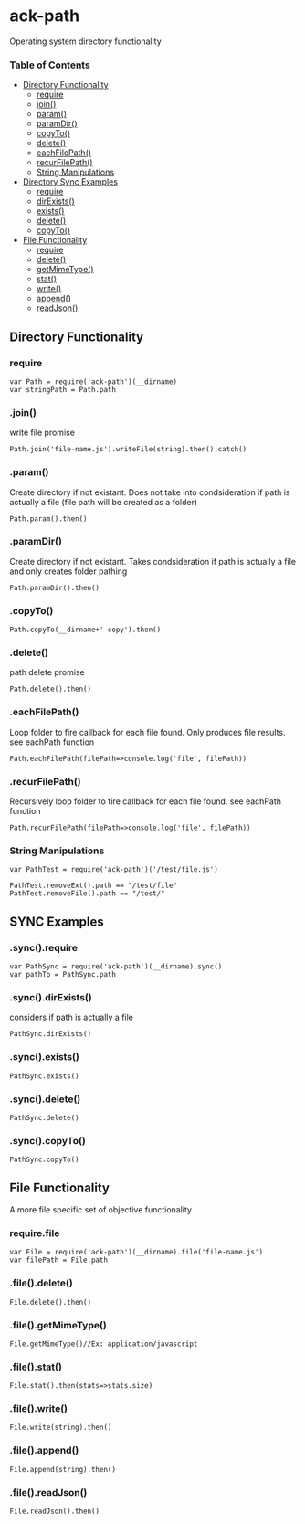 # ack-path
Operating system directory functionality

### Table of Contents
- [Directory Functionality](#directory-functionality)
  - [require](#require)
  - [join()](#join)
  - [param()](#param)
  - [paramDir()](#paramdir)
  - [copyTo()](#copyto)
  - [delete()](#delete)
  - [eachFilePath()](#eachfilepath)
  - [recurFilePath()](#recurfilepath)
  - [String Manipulations](#string-manipulations)
- [Directory Sync Examples](#directory-sync-examples)
  - [require](#syncrequire)
  - [dirExists()](#syncdirexists)
  - [exists()](#syncexists)
  - [delete()](#syncdelete)
  - [copyTo()](#synccopyTo)
- [File Functionality](#file-functionality)
  - [require](#requirefile)
  - [delete()](#file.delete)
  - [getMimeType()](#filegetmimetype)
  - [stat()](#filestat)
  - [write()](#filewrite)
  - [append()](#fileappend)
  - [readJson()](#filereadjson)


## Directory Functionality

### require
```
var Path = require('ack-path')(__dirname)
var stringPath = Path.path
```

### .join()
write file promise
```
Path.join('file-name.js').writeFile(string).then().catch()
```

### .param()
Create directory if not existant. Does not take into condsideration if path is actually a file (file path will be created as a folder)
```
Path.param().then()
```

### .paramDir()
Create directory if not existant. Takes condsideration if path is actually a file and only creates folder pathing
```
Path.paramDir().then()
```

### .copyTo()
```
Path.copyTo(__dirname+'-copy').then()
```

### .delete()
path delete promise
```
Path.delete().then()
```

### .eachFilePath()
Loop folder to fire callback for each file found. Only produces file results. see eachPath function
```
Path.eachFilePath(filePath=>console.log('file', filePath))
```

### .recurFilePath()
Recursively loop folder to fire callback for each file found. see eachPath function
```
Path.recurFilePath(filePath=>console.log('file', filePath))
```

### String Manipulations
```
var PathTest = require('ack-path')('/test/file.js')

PathTest.removeExt().path == "/test/file"
PathTest.removeFile().path == "/test/"
```

## SYNC Examples

### .sync().require
```
var PathSync = require('ack-path')(__dirname).sync()
var pathTo = PathSync.path
```

### .sync().dirExists()
considers if path is actually a file
```
PathSync.dirExists()
```

### .sync().exists()
```
PathSync.exists()
```

### .sync().delete()
```
PathSync.delete()
```

### .sync().copyTo()
```
PathSync.copyTo()
```

## File Functionality
A more file specific set of objective functionality

### require.file
```
var File = require('ack-path')(__dirname).file('file-name.js')
var filePath = File.path
```

### .file().delete()
```
File.delete().then()
```

### .file().getMimeType()
```
File.getMimeType()//Ex: application/javascript
```

### .file().stat()
```
File.stat().then(stats=>stats.size)
```

### .file().write()
```
File.write(string).then()
```

### .file().append()
```
File.append(string).then()
```

### .file().readJson()
```
File.readJson().then()
```
